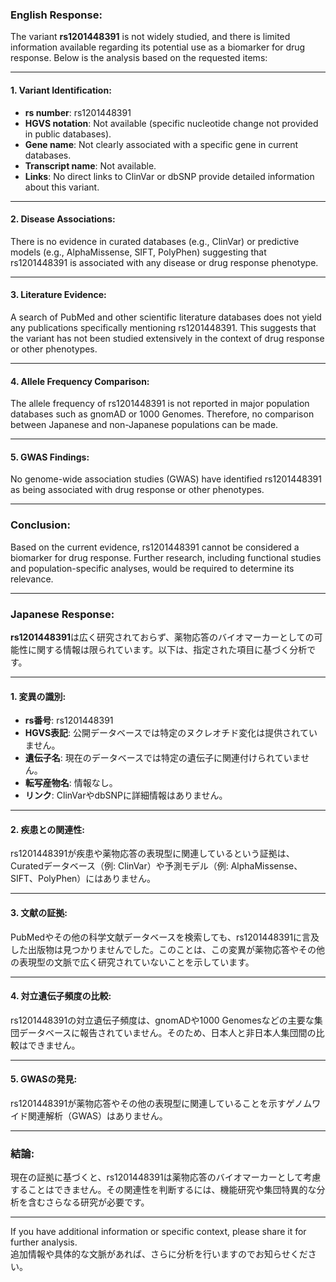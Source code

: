 ### English Response:

The variant **rs1201448391** is not widely studied, and there is limited information available regarding its potential use as a biomarker for drug response. Below is the analysis based on the requested items:

---

#### 1. Variant Identification:
- **rs number**: rs1201448391
- **HGVS notation**: Not available (specific nucleotide change not provided in public databases).
- **Gene name**: Not clearly associated with a specific gene in current databases.
- **Transcript name**: Not available.
- **Links**: No direct links to ClinVar or dbSNP provide detailed information about this variant.

---

#### 2. Disease Associations:
There is no evidence in curated databases (e.g., ClinVar) or predictive models (e.g., AlphaMissense, SIFT, PolyPhen) suggesting that rs1201448391 is associated with any disease or drug response phenotype. 

---

#### 3. Literature Evidence:
A search of PubMed and other scientific literature databases does not yield any publications specifically mentioning rs1201448391. This suggests that the variant has not been studied extensively in the context of drug response or other phenotypes.

---

#### 4. Allele Frequency Comparison:
The allele frequency of rs1201448391 is not reported in major population databases such as gnomAD or 1000 Genomes. Therefore, no comparison between Japanese and non-Japanese populations can be made.

---

#### 5. GWAS Findings:
No genome-wide association studies (GWAS) have identified rs1201448391 as being associated with drug response or other phenotypes.

---

### Conclusion:
Based on the current evidence, rs1201448391 cannot be considered a biomarker for drug response. Further research, including functional studies and population-specific analyses, would be required to determine its relevance.

---

### Japanese Response:

**rs1201448391**は広く研究されておらず、薬物応答のバイオマーカーとしての可能性に関する情報は限られています。以下は、指定された項目に基づく分析です。

---

#### 1. 変異の識別:
- **rs番号**: rs1201448391
- **HGVS表記**: 公開データベースでは特定のヌクレオチド変化は提供されていません。
- **遺伝子名**: 現在のデータベースでは特定の遺伝子に関連付けられていません。
- **転写産物名**: 情報なし。
- **リンク**: ClinVarやdbSNPに詳細情報はありません。

---

#### 2. 疾患との関連性:
rs1201448391が疾患や薬物応答の表現型に関連しているという証拠は、Curatedデータベース（例: ClinVar）や予測モデル（例: AlphaMissense、SIFT、PolyPhen）にはありません。

---

#### 3. 文献の証拠:
PubMedやその他の科学文献データベースを検索しても、rs1201448391に言及した出版物は見つかりませんでした。このことは、この変異が薬物応答やその他の表現型の文脈で広く研究されていないことを示しています。

---

#### 4. 対立遺伝子頻度の比較:
rs1201448391の対立遺伝子頻度は、gnomADや1000 Genomesなどの主要な集団データベースに報告されていません。そのため、日本人と非日本人集団間の比較はできません。

---

#### 5. GWASの発見:
rs1201448391が薬物応答やその他の表現型に関連していることを示すゲノムワイド関連解析（GWAS）はありません。

---

### 結論:
現在の証拠に基づくと、rs1201448391は薬物応答のバイオマーカーとして考慮することはできません。その関連性を判断するには、機能研究や集団特異的な分析を含むさらなる研究が必要です。

--- 

If you have additional information or specific context, please share it for further analysis.  
追加情報や具体的な文脈があれば、さらに分析を行いますのでお知らせください。